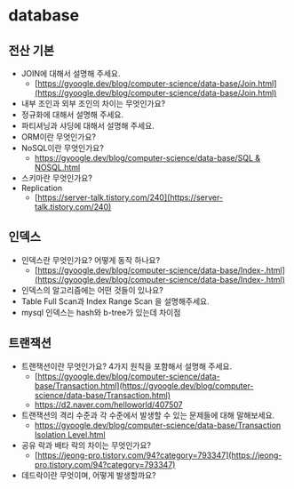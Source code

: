 # database

## 전산 기본

- JOIN에 대해서 설명해 주세요.
  - [https://gyoogle.dev/blog/computer-science/data-base/Join.html](https://gyoogle.dev/blog/computer-science/data-base/Join.html)
- 내부 조인과 외부 조인의 차이는 무엇인가요?
- 정규화에 대해서 설명해 주세요.
- 파티셔닝과 샤딩에 대해서 설명해 주세요.
- ORM이란 무엇인가요?
- NoSQL이란 무엇인가요?
  - [https://gyoogle.dev/blog/computer-science/data-base/SQL & NOSQL.html](https://gyoogle.dev/blog/computer-science/data-base/SQL%20&%20NOSQL.html)
- 스키마란 무엇인가요?
- Replication
  - [https://server-talk.tistory.com/240](https://server-talk.tistory.com/240)

## 인덱스

- 인덱스란 무엇인가요? 어떻게 동작 하나요?
  - [https://gyoogle.dev/blog/computer-science/data-base/Index-.html](https://gyoogle.dev/blog/computer-science/data-base/Index-.html)
- 인덱스의 알고리즘에는 어떤 것들이 있나요?
- Table Full Scan과 Index Range Scan 을 설명해주세요.
- mysql 인덱스는 hash와 b-tree가 있는데 차이점

## 트랜잭션

- 트랜잭션이란 무엇인가요? 4가지 원칙을 포함해서 설명해 주세요.
  - [https://gyoogle.dev/blog/computer-science/data-base/Transaction.html](https://gyoogle.dev/blog/computer-science/data-base/Transaction.html)
  - https://d2.naver.com/helloworld/407507
- 트랜잭션의 격리 수준과 각 수준에서 발생할 수 있는 문제들에 대해 말해보세요.
  - [https://gyoogle.dev/blog/computer-science/data-base/Transaction Isolation Level.html](https://gyoogle.dev/blog/computer-science/data-base/Transaction%20Isolation%20Level.html)
- 공유 락과 배타 락의 차이는 무엇인가요?
  - [https://jeong-pro.tistory.com/94?category=793347](https://jeong-pro.tistory.com/94?category=793347)
- 데드락이란 무엇이며, 어떻게 발생할까요?
